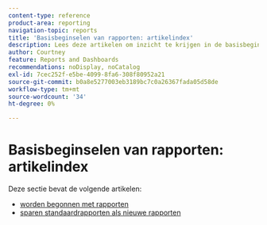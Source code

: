 ```yaml
---
content-type: reference
product-area: reporting
navigation-topic: reports
title: 'Basisbeginselen van rapporten: artikelindex'
description: Lees deze artikelen om inzicht te krijgen in de basisbeginselen van rapporten in Adobe Workfront.
author: Courtney
feature: Reports and Dashboards
recommendations: noDisplay, noCatalog
exl-id: 7cec252f-e5be-4099-8fa6-308f80952a21
source-git-commit: b0a8e5277003eb3189bc7c0a26367fada05d58de
workflow-type: tm+mt
source-wordcount: '34'
ht-degree: 0%

---
```


# Basisbeginselen van rapporten: artikelindex

<!-- Audited: 4/2025 -->

Deze sectie bevat de volgende artikelen:

* [ worden begonnen met rapporten ](../../../reports-and-dashboards/reports/reporting/get-started-reports-workfront.md)
* [ sparen standaardrapporten als nieuwe rapporten ](../../../reports-and-dashboards/reports/reporting/save-default-reports-new-reports.md)
  <!--outdated: * [Basic Report Creation Program for the new Workfront experience](https://one.workfront.com/s/basic-report-creation-program)-->
